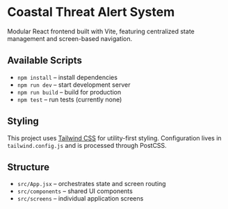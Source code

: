 # Coastal Threat Alert System

Modular React frontend built with Vite, featuring centralized state management and screen-based navigation.

## Available Scripts
- `npm install` – install dependencies
- `npm run dev` – start development server
- `npm run build` – build for production
- `npm test` – run tests (currently none)

## Styling
This project uses [Tailwind CSS](https://tailwindcss.com/) for utility-first styling. Configuration lives in `tailwind.config.js` and is processed through PostCSS.

## Structure
- `src/App.jsx` – orchestrates state and screen routing
- `src/components` – shared UI components
- `src/screens` – individual application screens

